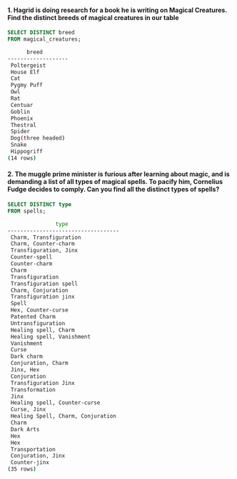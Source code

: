 #### 1. Hagrid is doing research for a book he is writing on Magical Creatures. Find the distinct breeds of magical creatures in our table 

```sql 
SELECT DISTINCT breed
FROM magical_creatures;
```

```sh 
      breed
-------------------
 Poltergeist
 House Elf
 Cat
 Pygmy Puff
 Owl
 Rat
 Centuar
 Goblin
 Phoenix
 Thestral
 Spider
 Dog(three headed)
 Snake
 Hippogriff
(14 rows)

```
#### 2. The muggle prime minister is furious after learning about magic, and is demanding a list of all types of magical spells. To pacify him, Cornelius Fudge decides to comply. Can you find all the distinct types of spells? 

```sql 
SELECT DISTINCT type
FROM spells;
```

```sh 
               type
-----------------------------------
 Charm, Transfiguration
 Charm, Counter-charm
 Transfiguration, Jinx
 Counter-spell
 Counter-charm
 Charm
 Transfiguration
 Transfiguration spell
 Charm, Conjuration
 Transfiguration jinx
 Spell
 Hex, Counter-curse
 Patented Charm
 Untransfiguration
 Healing spell, Charm
 Healing spell, Vanishment
 Vanishment
 Curse
 Dark charm
 Conjuration, Charm
 Jinx, Hex
 Conjuration
 Transfiguration Jinx
 Transformation
 Jinx
 Healing spell, Counter-curse
 Curse, Jinx
 Healing Spell, Charm, Conjuration
 Charm
 Dark Arts
 Hex
 Hex
 Transportation
 Conjuration, Jinx
 Counter-jinx
(35 rows)
```